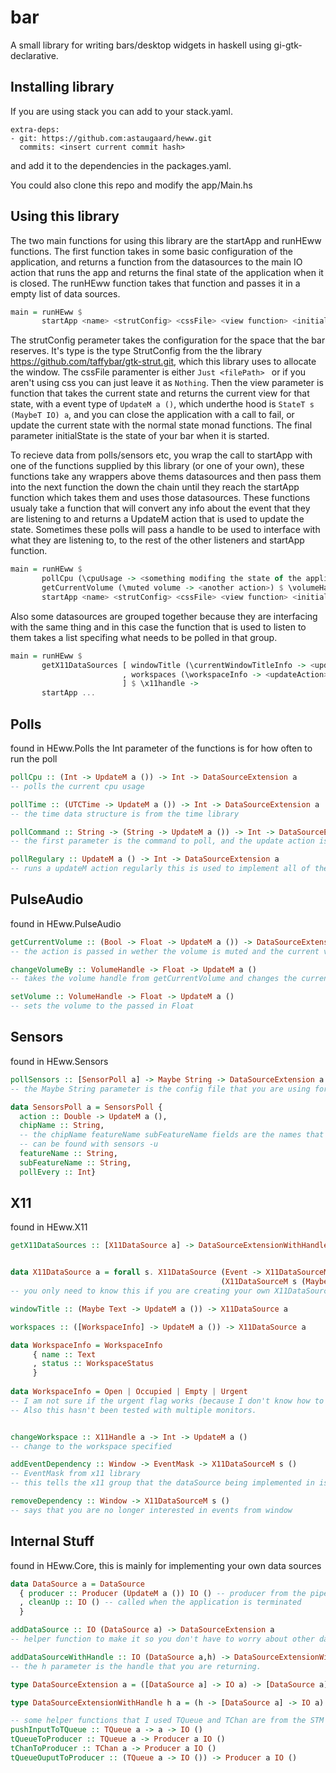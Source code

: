 # bar
A small library for writing bars/desktop widgets in haskell using gi-gtk-declarative.

## Installing library

If you are using stack you can add to your stack.yaml. 
```
extra-deps:
- git: https://github.com:astaugaard/heww.git
  commits: <insert current commit hash>
```
and add it to the dependencies in the packages.yaml.

You could also clone this repo and modify the app/Main.hs

## Using this library

The two main functions for using this library are the startApp and runHEww functions. The first function takes in some basic configuration of the application, and returns a function from the datasources to the main IO action that runs the app and returns the final state of the application when it is closed. The runHEww function takes that function and passes it in a empty list of data sources.
```haskell
main = runHEww $
       startApp <name> <strutConfig> <cssFile> <view function> <initialState>
```
The strutConfig perameter takes the configuration for the space that the bar reserves. It's type is the type StrutConfig from the the library https://github.com/taffybar/gtk-strut.git, which this library uses to allocate the window. The cssFile paramenter is either ```Just <filePath> ``` or if you aren't using css you can just leave it as `Nothing`. Then the view parameter is function that takes the current state and returns the current view for that state, with a event type of `UpdateM a ()`, which underthe hood is `StateT s (MaybeT IO) a`, and you can close the application with a call to fail, or update the current state with the normal state monad functions. The final parameter initialState is the state of your bar when it is started. 

To recieve data from polls/sensors etc, you wrap the call to startApp with one of the functions supplied by this library (or one of your own), these functions take any wrappers above thems datasources and then pass them into the next function the down the chain until they reach the startApp function which takes them and uses those datasources. These functions usualy take a function that will convert any info about the event that they are listening to and returns a UpdateM action that is used to update the state. Sometimes these polls will pass a handle to be used to interface with what they are listening to, to the rest of the other listeners and startApp function.

```haskell 
main = runHEww $
       pollCpu (\cpuUsage -> <something modifing the state of the application>) 10 $
       getCurrentVolume (\muted volume -> <another action>) $ \volumeHandle -> 
       startApp <name> <strutConfig> <cssFile> <view function> <initialState>
```
Also some datasources are grouped together because they are interfacing with the same thing and in this case the function that is used to listen to them takes a list specifing what needs to be polled in that group.
```haskell
main = runHEww $
       getX11DataSources [ windowTitle (\currentWindowTitleInfo -> <updateAction>)
                         , workspaces (\workspaceInfo -> <updateAction>) -- these are currently the only two inforamation polls for x11
                         ] $ \x11handle ->
       startApp ...
```

## Polls
found in HEww.Polls
the Int parameter of the functions is for how often to run the poll
```haskell
pollCpu :: (Int -> UpdateM a ()) -> Int -> DataSourceExtension a 
-- polls the current cpu usage

pollTime :: (UTCTime -> UpdateM a ()) -> Int -> DataSourceExtension a 
-- the time data structure is from the time library

pollCommand :: String -> (String -> UpdateM a ()) -> Int -> DataSourceExtension a 
-- the first parameter is the command to poll, and the update action is passed in the output of the command

pollRegulary :: UpdateM a () -> Int -> DataSourceExtension a
-- runs a updateM action regularly this is used to implement all of the other commands in this module
```

## PulseAudio
found in HEww.PulseAudio
```haskell
getCurrentVolume :: (Bool -> Float -> UpdateM a ()) -> DataSourceExtensionWithHandle VolumeHandle a
-- the action is passed in wether the volume is muted and the current volume

changeVolumeBy :: VolumeHandle -> Float -> UpdateM a ()
-- takes the volume handle from getCurrentVolume and changes the current volume by the passed in float.

setVolume :: VolumeHandle -> Float -> UpdateM a ()
-- sets the volume to the passed in Float
```

## Sensors
found in HEww.Sensors
```haskell
pollSensors :: [SensorPoll a] -> Maybe String -> DataSourceExtension a
-- the Maybe String parameter is the config file that you are using for libsensors (or Nothing)

data SensorsPoll a = SensorsPoll {
  action :: Double -> UpdateM a (),
  chipName :: String, 
  -- the chipName featureName subFeatureName fields are the names that are used to select the sensors using libsensor
  -- can be found with sensors -u
  featureName :: String,
  subFeatureName :: String,
  pollEvery :: Int}
```

## X11
found in HEww.X11
```haskell
getX11DataSources :: [X11DataSource a] -> DataSourceExtensionWithHandle X11Handle a


data X11DataSource a = forall s. X11DataSource (Event -> X11DataSourceM s (Maybe (UpdateM a ()))) 
                                               (X11DataSourceM s (Maybe (UpdateM a ()))) s
-- you only need to know this if you are creating your own X11DataSources

windowTitle :: (Maybe Text -> UpdateM a ()) -> X11DataSource a

workspaces :: ([WorkspaceInfo] -> UpdateM a ()) -> X11DataSource a

data WorkspaceInfo = WorkspaceInfo 
     { name :: Text
     , status :: WorkspaceStatus
     }
     
data WorkspaceInfo = Open | Occupied | Empty | Urgent
-- I am not sure if the urgent flag works (because I don't know how to test it)
-- Also this hasn't been tested with multiple monitors.


changeWorkspace :: X11Handle a -> Int -> UpdateM a ()
-- change to the workspace specified

addEventDependency :: Window -> EventMask -> X11DataSourceM s ()
-- EventMask from x11 library  
-- this tells the x11 group that the dataSource being implemented in is interested in a event

removeDependency :: Window -> X11DataSourceM s ()
-- says that you are no longer interested in events from window
```

## Internal Stuff
found in HEww.Core, this is mainly for implementing your own data sources
```haskell
data DataSource a = DataSource 
  { producer :: Producer (UpdateM a ()) IO () -- producer from the pipes library of the updateEvents
  , cleanUp :: IO () -- called when the application is terminated
  }

addDataSource :: IO (DataSource a) -> DataSourceExtension a 
-- helper function to make it so you don't have to worry about other data sources.

addDataSourceWithHandle :: IO (DataSource a,h) -> DataSourceExtensionWithHandle h a
-- the h parameter is the handle that you are returning.

type DataSourceExtension a = ([DataSource a] -> IO a) -> [DataSource a] -> IO a

type DataSourceExtensionWithHandle h a = (h -> [DataSource a] -> IO a) -> [DataSource a] -> IO a

-- some helper functions that I used TQueue and TChan are from the STM library
pushInputToTQueue :: TQueue a -> a -> IO ()
tQueueToProducer :: TQueue a -> Producer a IO ()
tChanToProducer :: TChan a -> Producer a IO ()
tQueueOuputToProducer :: (TQueue a -> IO ()) -> Producer a IO ()
```
